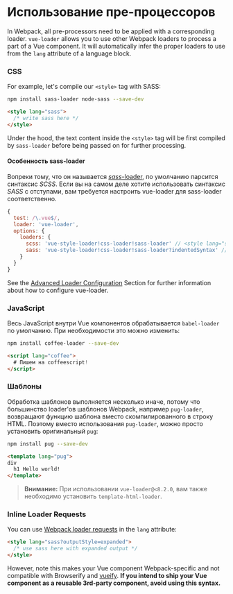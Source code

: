 # Использование пре-процессоров

In Webpack, all pre-processors need to be applied with a corresponding loader. `vue-loader` allows you to use other Webpack loaders to process a part of a Vue component. It will automatically infer the proper loaders to use from the `lang` attribute of a language block.

### CSS

For example, let's compile our `<style>` tag with SASS:

``` bash
npm install sass-loader node-sass --save-dev
```

``` html
<style lang="sass">
  /* write sass here */
</style>
```

Under the hood, the text content inside the `<style>` tag will be first compiled by `sass-loader` before being passed on for further processing.

#### Особенность sass-loader

Вопреки тому, что он называется [*sass*-loader](https://github.com/jtangelder/sass-loader), по умолчанию парсится синтаксис *SCSS*. Если вы на самом деле хотите использовать синтаксис *SASS* с отступами, вам требуется настроить vue-loader для sass-loader соответственно. 

```javascript
{
  test: /\.vue$/,
  loader: 'vue-loader',
  options: {
    loaders: {
      scss: 'vue-style-loader!css-loader!sass-loader' // <style lang="scss">
      sass: 'vue-style-loader!css-loader!sass-loader?indentedSyntax' // <style lang="sass">
    }
  }
}
```

See the [Advanced Loader Configuration](./advanced.md) Section for further information about how to configure vue-loader.

### JavaScript

Весь JavaScript внутри Vue компонентов обрабатывается `babel-loader` по умолчанию. При необходимости это можно изменить:

``` bash
npm install coffee-loader --save-dev
```

``` html
<script lang="coffee">
  # Пишем на coffeescript!
</script>
```

### Шаблоны

Обработка шаблонов выполняется несколько иначе, потому что большинство loader'ов шаблонов Webpack, например `pug-loader`, возвращают функцию шаблона вместо скомпилированного в строку HTML. Поэтому вместо использования `pug-loader`, можно просто установить оригинальный `pug`:

``` bash
npm install pug --save-dev
```

``` html
<template lang="pug">
div
  h1 Hello world!
</template>
```

> **Внимание:** При использовании `vue-loader@<8.2.0`, вам также необходимо установить `template-html-loader`.

### Inline Loader Requests

You can use [Webpack loader requests](https://webpack.github.io/docs/loaders.html#introduction) in the `lang` attribute:

``` html
<style lang="sass?outputStyle=expanded">
  /* use sass here with expanded output */
</style>
```

However, note this makes your Vue component Webpack-specific and not compatible with Browserify and [vueify](https://github.com/vuejs/vueify). **If you intend to ship your Vue component as a reusable 3rd-party component, avoid using this syntax.**
